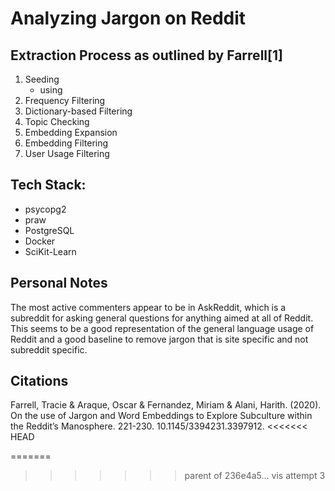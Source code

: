 # Analyzing Jargon on Reddit 
## Extraction Process as outlined by Farrell[1]
 1. Seeding  
    - using
 2. Frequency Filtering
 3. Dictionary-based Filtering
 4. Topic Checking
 5. Embedding Expansion
 6. Embedding Filtering
 7. User Usage Filtering
## Tech Stack:
 - psycopg2
 - praw
 - PostgreSQL
 - Docker
 - SciKit-Learn

## Personal Notes
The most active commenters appear to be in AskReddit, which is a subreddit for asking general questions for anything aimed at all of Reddit. This seems to be a good representation of the general language usage of Reddit and a good baseline to remove jargon that is site specific and not subreddit specific.

<link rel="stylesheet" type="text/css" href="https://cdn.jsdelivr.net/gh/bmabey/pyLDAvis/pyLDAvis/js/ldavis.v1.0.0.css">


<div id="ldavis_el391771399509359730721846828266"></div>
<script type="text/javascript">

var ldavis_el391771399509359730721846828266_data = {"mdsDat": {"x": [0.02887177664396985, 0.033400172742669786, 0.02042061163604326, -0.23369178242341157, 0.15099922140072874], "y": [-0.06599147022761302, -0.061689167092517344, -0.15077021412783792, 0.09098554841164397, 0.18746530303632422], "topics": [1, 2, 3, 4, 5], "cluster": [1, 1, 1, 1, 1], "Freq": [24.030348592438173, 22.50520284207371, 18.303776100482608, 18.123604573972198, 17.03706789103331]}, "tinfo": {"Term": ["lol", "crypto", "eth", "gme", "etc", "le", "dogecoin", "buying", "bitcoin", "kid", "using", "btc", "shit", "rkt", "investing", "others", "lmao", "heard", "coinbase", "robinhood", "seems", "fucking", "fuck", "needed", "amazon", "elon", "meme", "mod", "started", "paid", "gme", "dogecoin", "kid", "lmao", "heard", "mod", "ok", "xb", "putting", "\ud83d\ude80", "decentralized", "missed", "loved", "app", "amc", "playing", "mom", "sharing", "wsb", "hype", "gamestop", "usd", "centralized", "dd", "cathie", "talked", "nano", "hcol", "binance", "owning", "crsr", "lol", "using", "needed", "amazon", "roth", "ira", "bro", "youtube", "netflix", "coworkers", "depends", "hitting", "surprised", "brings", "etf", "max", "info", "cryptocurrency", "programming", "costco", "fomo", "hodling", "vtsax", "requires", "became", "guaranteed", "american", "euro", "pretax", "amd", "uk", "laptop", "aso", "btc", "rkt", "robinhood", "paid", "started", "anymore", "haha", "pltr", "happened", "tesla", "planning", "okay", "hoping", "mvis", "asking", "pumping", "yup", "ramen", "moved", "checking", "reddit", "proud", "\u00a3", "expecting", "staying", "scared", "held", "yolo", "nicer", "earlier", "fsly", "crypto", "buying", "shit", "investing", "others", "coinbase", "seems", "fucking", "fuck", "elon", "meme", "called", "wanted", "op", "\ud83d\ude02", "ltc", "america", "online", "safemoon", "owned", "larger", "fucked", "congrats", "camping", "lifestyle", "january", "healthcare", "rh", "dropped", "mentioned", "lambo", "eth", "etc", "le", "bitcoin", "changed", "hodl", "invested", "wtf", "google", "looked", "ada", "cheaper", "happens", "created", "including", "ethereum", "managed", "facebook", "saturday", "xrp", "marketplace", "walmart", "subreddit", "gdp", "earned", "passed", "purchased", "ac", "loses", "april", "ebay"], "Freq": [2608.0, 1392.0, 1229.0, 1512.0, 1162.0, 1062.0, 1275.0, 978.0, 882.0, 1058.0, 902.0, 740.0, 713.0, 691.0, 587.0, 556.0, 627.0, 626.0, 485.0, 427.0, 423.0, 418.0, 396.0, 454.0, 435.0, 366.0, 365.0, 422.0, 336.0, 336.0, 1507.9802130143685, 1271.1669701888657, 1053.9686925477051, 623.147378787145, 621.9260261602392, 417.87603149636516, 374.09240411405204, 375.31577142513873, 362.72632211344126, 286.019293365042, 285.60531832963636, 256.07654630487673, 257.47147390550094, 246.8664885118989, 244.17035868880834, 244.89067922303087, 234.7554415656426, 228.15530781348357, 217.77925864482174, 216.2461691107278, 220.7723415658299, 211.33829913086325, 216.74846392800336, 206.48709569056314, 206.7594327528913, 197.57938240387406, 178.10130224049263, 189.6092350329324, 165.08007205784787, 142.79312488475125, 149.27410851190731, 2604.3218641781386, 897.6243381572357, 449.9794977314085, 430.6035588330284, 340.106249562321, 326.6580260786276, 325.11450327183013, 305.7351096376475, 272.59024147353426, 314.93164291892487, 254.78966210111673, 253.9218058926255, 240.62830142310477, 244.0480646693761, 235.5624628664818, 221.8220218836743, 211.02094984634823, 209.2264670583863, 203.722262390756, 200.5318005896562, 170.28186815362545, 163.17057354043072, 163.9832735630897, 189.321847282653, 152.28730536589478, 151.0602230711654, 144.37949483853149, 148.56575765982538, 135.2582083605227, 131.81050161658692, 134.04736332406532, 136.00433828175562, 152.57347707735443, 735.0643513058237, 686.9282060029967, 422.8712183578627, 331.19242397187526, 331.21133596513823, 284.1893340094219, 256.00378541219857, 242.6440940067277, 231.6237405199184, 221.74141352599756, 205.89729138955133, 189.46536288878409, 177.55290366262528, 176.97382923576515, 175.34936466244545, 155.1551922904675, 150.30964783144486, 159.2748188000827, 145.3547055965357, 133.59615757497792, 127.09165306692385, 127.30209492110136, 125.67236741022789, 131.8341217592364, 123.16126536532502, 122.69951013781531, 119.4738265326095, 119.03103733262925, 111.82774007693354, 106.65152752084711, 111.19947285388298, 1387.6304140619982, 973.3055464509466, 708.8050344850486, 581.977930068925, 551.3279972795008, 480.504022311064, 418.5115362548462, 413.0505692021875, 391.60535796388103, 360.9942037032231, 360.007362909364, 270.09238865457405, 247.35695669757888, 228.68400364793726, 226.01530467599443, 217.3870606245336, 218.3168464748546, 205.30551582318793, 165.7250398056535, 132.65739843356425, 132.90145491372493, 129.825677694029, 123.52652087444878, 127.95974991002961, 120.78945655474435, 119.7501941239023, 116.03801673316657, 108.09015181334975, 106.95890808193505, 103.94433759086589, 151.05355154332528, 1224.228197286992, 1157.4806695620005, 1057.0541084216577, 877.8151327101432, 297.5022996208915, 294.88499645182526, 269.1826238615359, 266.1565041257385, 237.277087047739, 229.6768730312334, 222.953499232285, 217.55131049166886, 195.9472430081694, 189.08622229472, 173.8684727192672, 163.9963603678181, 155.2250008557321, 155.18896963330135, 151.74006142458728, 140.53300334694288, 143.46720423556766, 136.31651542822132, 120.18579382310327, 124.90865017766085, 116.39444817574862, 113.17947132070564, 101.68398240219588, 96.61999627480343, 95.88096391523104, 92.2590414614558, 92.9234362804262], "Total": [2608.0, 1392.0, 1229.0, 1512.0, 1162.0, 1062.0, 1275.0, 978.0, 882.0, 1058.0, 902.0, 740.0, 713.0, 691.0, 587.0, 556.0, 627.0, 626.0, 485.0, 427.0, 423.0, 418.0, 396.0, 454.0, 435.0, 366.0, 365.0, 422.0, 336.0, 336.0, 1512.3862995451798, 1275.6268335015327, 1058.361740005214, 627.5983507664382, 626.3816027940702, 422.27333704990434, 378.48691493808354, 379.7376144070026, 367.1491360591374, 290.42389172266013, 290.26147949010965, 260.47791993887756, 262.0212295089872, 251.26549650462934, 248.58094532934, 249.31615414766017, 239.16671829595964, 232.63472069198966, 222.16699697133257, 220.63486239120286, 225.3545955566016, 215.7262756299365, 221.4220783416725, 210.96127881716964, 211.2419668650131, 202.1865185846025, 182.47815780550263, 194.27546121390793, 169.47967298292863, 147.22802455864482, 153.91777497920341, 2608.874856289343, 902.1605219768911, 454.55278163581676, 435.182542891955, 344.6261420664613, 331.18835086068725, 329.657197615099, 310.35316242579324, 277.3275361054064, 320.4227943386991, 259.37944307075145, 258.5668852041312, 245.24090323781786, 248.8702993552256, 240.25713215792112, 226.37692387555154, 215.64145003616377, 213.81001695701872, 208.67701392263587, 205.4314757228177, 174.91898112176483, 167.73902751417188, 168.61490897671155, 194.96206057840985, 156.8807218765379, 155.76159810357922, 148.92007791515417, 153.64752591446612, 139.88855547792795, 136.3584568380047, 138.7314477966664, 140.87208852964463, 174.42195710580143, 740.1113062039309, 691.9740781051436, 427.897901524707, 336.2137483585794, 336.23295017880923, 289.27628882890525, 261.0272036326825, 247.733961697333, 236.6698912916879, 226.83428126444474, 210.93158215808612, 194.57207733667104, 182.57840264778855, 182.03697040983138, 180.42485536089703, 160.19479844788816, 155.3853921708777, 164.79298654138705, 150.4059871754574, 138.7060469100689, 132.1592009489181, 132.39116527826482, 130.8113307528661, 137.24159593467812, 128.227758335252, 127.76807803186585, 124.5080784047203, 124.07791936633188, 117.03174561180005, 111.68906751242503, 123.5932987039109, 1392.7407659381402, 978.4284595171493, 713.9323422473701, 587.1262489158925, 556.4965275164348, 485.64102388970383, 423.62542145298937, 418.16591756388414, 396.707908217243, 366.13065917173867, 365.14743055948946, 275.2472073284141, 252.4894017382856, 233.8216624355813, 231.16473167271087, 222.63458465484, 223.63105536076242, 210.44595875838914, 170.8564872822896, 137.8108105324153, 138.11477835396022, 134.98676299508483, 128.63032453271256, 133.32355022527508, 125.99598296108532, 125.00437861352307, 121.3048172452019, 113.18212772021795, 112.11621480654733, 109.04445826918644, 160.47660483334923, 1229.3236886897373, 1162.5759777396497, 1062.1483545188437, 882.8780488987109, 302.6136864546093, 299.96578983915833, 274.3155765675817, 271.30365348651327, 242.39494479583203, 234.79007369324543, 228.01245659450046, 222.6312452909315, 201.0219391915442, 194.31919934356813, 178.9901853247503, 169.06423804280453, 160.34203267975067, 160.43768467008238, 157.02719721365338, 145.66054664273193, 148.87673911502887, 141.48802857438227, 125.28241014265174, 130.20709752008526, 121.56752266906906, 118.35325833567592, 106.79829237928224, 101.80137205306768, 101.03128461639702, 97.39857694744511, 98.22483521426106], "Category": ["Default", "Default", "Default", "Default", "Default", "Default", "Default", "Default", "Default", "Default", "Default", "Default", "Default", "Default", "Default", "Default", "Default", "Default", "Default", "Default", "Default", "Default", "Default", "Default", "Default", "Default", "Default", "Default", "Default", "Default", "Topic1", "Topic1", "Topic1", "Topic1", "Topic1", "Topic1", "Topic1", "Topic1", "Topic1", "Topic1", "Topic1", "Topic1", "Topic1", "Topic1", "Topic1", "Topic1", "Topic1", "Topic1", "Topic1", "Topic1", "Topic1", "Topic1", "Topic1", "Topic1", "Topic1", "Topic1", "Topic1", "Topic1", "Topic1", "Topic1", "Topic1", "Topic2", "Topic2", "Topic2", "Topic2", "Topic2", "Topic2", "Topic2", "Topic2", "Topic2", "Topic2", "Topic2", "Topic2", "Topic2", "Topic2", "Topic2", "Topic2", "Topic2", "Topic2", "Topic2", "Topic2", "Topic2", "Topic2", "Topic2", "Topic2", "Topic2", "Topic2", "Topic2", "Topic2", "Topic2", "Topic2", "Topic2", "Topic2", "Topic2", "Topic3", "Topic3", "Topic3", "Topic3", "Topic3", "Topic3", "Topic3", "Topic3", "Topic3", "Topic3", "Topic3", "Topic3", "Topic3", "Topic3", "Topic3", "Topic3", "Topic3", "Topic3", "Topic3", "Topic3", "Topic3", "Topic3", "Topic3", "Topic3", "Topic3", "Topic3", "Topic3", "Topic3", "Topic3", "Topic3", "Topic3", "Topic4", "Topic4", "Topic4", "Topic4", "Topic4", "Topic4", "Topic4", "Topic4", "Topic4", "Topic4", "Topic4", "Topic4", "Topic4", "Topic4", "Topic4", "Topic4", "Topic4", "Topic4", "Topic4", "Topic4", "Topic4", "Topic4", "Topic4", "Topic4", "Topic4", "Topic4", "Topic4", "Topic4", "Topic4", "Topic4", "Topic4", "Topic5", "Topic5", "Topic5", "Topic5", "Topic5", "Topic5", "Topic5", "Topic5", "Topic5", "Topic5", "Topic5", "Topic5", "Topic5", "Topic5", "Topic5", "Topic5", "Topic5", "Topic5", "Topic5", "Topic5", "Topic5", "Topic5", "Topic5", "Topic5", "Topic5", "Topic5", "Topic5", "Topic5", "Topic5", "Topic5", "Topic5"], "logprob": [30.0, 29.0, 28.0, 27.0, 26.0, 25.0, 24.0, 23.0, 22.0, 21.0, 20.0, 19.0, 18.0, 17.0, 16.0, 15.0, 14.0, 13.0, 12.0, 11.0, 10.0, 9.0, 8.0, 7.0, 6.0, 5.0, 4.0, 3.0, 2.0, 1.0, -3.0059, -3.1768, -3.3641, -3.8897, -3.8916, -4.2893, -4.3999, -4.3967, -4.4308, -4.6684, -4.6698, -4.779, -4.7735, -4.8156, -4.8266, -4.8236, -4.8659, -4.8944, -4.941, -4.948, -4.9273, -4.971, -4.9457, -4.9942, -4.9929, -5.0383, -5.1421, -5.0795, -5.218, -5.363, -5.3187, -2.3939, -3.4591, -4.1497, -4.1937, -4.4296, -4.47, -4.4747, -4.5362, -4.6509, -4.5065, -4.7184, -4.7218, -4.7756, -4.7615, -4.7969, -4.857, -4.9069, -4.9155, -4.9421, -4.9579, -5.1214, -5.1641, -5.1591, -5.0154, -5.2331, -5.2412, -5.2864, -5.2578, -5.3517, -5.3775, -5.3607, -5.3462, -5.2312, -3.4523, -3.52, -4.0052, -4.2495, -4.2495, -4.4026, -4.507, -4.5606, -4.6071, -4.6507, -4.7249, -4.808, -4.873, -4.8762, -4.8855, -5.0078, -5.0395, -4.9816, -5.0731, -5.1574, -5.2073, -5.2057, -5.2186, -5.1707, -5.2387, -5.2425, -5.2691, -5.2728, -5.3353, -5.3827, -5.3409, -2.807, -3.1616, -3.4788, -3.6759, -3.73, -3.8675, -4.0056, -4.0188, -4.0721, -4.1535, -4.1562, -4.4436, -4.5315, -4.61, -4.6217, -4.6607, -4.6564, -4.7178, -4.932, -5.1546, -5.1527, -5.1761, -5.2259, -5.1906, -5.2483, -5.2569, -5.2884, -5.3594, -5.3699, -5.3985, -5.0247, -2.8705, -2.9265, -3.0173, -3.2031, -4.2851, -4.2939, -4.3851, -4.3964, -4.5113, -4.5438, -4.5736, -4.5981, -4.7027, -4.7383, -4.8222, -4.8807, -4.9356, -4.9359, -4.9583, -5.0351, -5.0144, -5.0655, -5.1915, -5.1529, -5.2235, -5.2515, -5.3586, -5.4097, -5.4174, -5.4559, -5.4487], "loglift": [30.0, 29.0, 28.0, 27.0, 26.0, 25.0, 24.0, 23.0, 22.0, 21.0, 20.0, 19.0, 18.0, 17.0, 16.0, 15.0, 14.0, 13.0, 12.0, 11.0, 10.0, 9.0, 8.0, 7.0, 6.0, 5.0, 4.0, 3.0, 2.0, 1.0, 1.4229, 1.4224, 1.4217, 1.4187, 1.4187, 1.4154, 1.4142, 1.4141, 1.4137, 1.4106, 1.4097, 1.4088, 1.4083, 1.4082, 1.408, 1.4079, 1.4072, 1.4064, 1.4059, 1.4058, 1.4053, 1.4053, 1.4045, 1.4044, 1.4044, 1.4028, 1.4016, 1.4015, 1.3996, 1.3953, 1.3952, 1.4897, 1.4864, 1.4813, 1.4808, 1.4782, 1.4777, 1.4775, 1.4764, 1.4742, 1.4741, 1.4736, 1.4733, 1.4724, 1.4719, 1.4717, 1.4711, 1.4698, 1.4698, 1.4674, 1.4673, 1.4646, 1.4638, 1.4636, 1.4621, 1.4617, 1.4608, 1.4605, 1.4578, 1.4578, 1.4575, 1.4571, 1.4563, 1.3576, 1.6912, 1.6907, 1.6862, 1.683, 1.683, 1.6803, 1.6786, 1.6773, 1.6765, 1.6754, 1.6739, 1.6715, 1.6702, 1.6699, 1.6695, 1.6661, 1.6649, 1.664, 1.6639, 1.6605, 1.659, 1.6589, 1.658, 1.6579, 1.6577, 1.6576, 1.6568, 1.6565, 1.6526, 1.6519, 1.5924, 1.7043, 1.7027, 1.7007, 1.6991, 1.6986, 1.6973, 1.6958, 1.6956, 1.695, 1.6938, 1.6938, 1.689, 1.6874, 1.6857, 1.6854, 1.6841, 1.6839, 1.6832, 1.6775, 1.6698, 1.6695, 1.669, 1.6675, 1.6669, 1.6658, 1.665, 1.6636, 1.6619, 1.6609, 1.6601, 1.6474, 1.7656, 1.7654, 1.765, 1.764, 1.7527, 1.7527, 1.7509, 1.7506, 1.7484, 1.7478, 1.7473, 1.7467, 1.7442, 1.7425, 1.7407, 1.7393, 1.7373, 1.7365, 1.7355, 1.7339, 1.7328, 1.7325, 1.7282, 1.7282, 1.7263, 1.7251, 1.7207, 1.7175, 1.7175, 1.7156, 1.7143]}, "token.table": {"Topic": [1, 2, 3, 4, 5, 1, 2, 3, 4, 5, 1, 2, 3, 4, 5, 1, 2, 3, 4, 5, 1, 2, 3, 4, 5, 1, 2, 3, 4, 5, 1, 2, 3, 4, 5, 1, 2, 3, 4, 5, 1, 2, 3, 4, 5, 1, 2, 3, 4, 5, 1, 2, 3, 4, 5, 1, 2, 3, 4, 5, 1, 2, 3, 4, 5, 1, 2, 3, 4, 5, 1, 2, 3, 4, 5, 1, 2, 3, 4, 5, 1, 2, 3, 4, 5, 1, 2, 3, 4, 5, 1, 2, 3, 4, 5, 1, 2, 3, 4, 5, 1, 2, 3, 4, 5, 1, 2, 3, 4, 5, 1, 2, 3, 4, 5, 1, 2, 3, 4, 5, 1, 2, 3, 4, 5, 1, 2, 3, 4, 5, 1, 2, 3, 4, 5, 1, 2, 3, 4, 5, 1, 2, 3, 4, 5, 1, 2, 3, 4, 5, 1, 2, 3, 4, 5, 1, 2, 3, 4, 5, 1, 2, 3, 4, 5, 1, 2, 3, 4, 5, 1, 2, 3, 4, 5, 1, 2, 3, 4, 5, 1, 2, 3, 4, 5, 1, 2, 3, 4, 5, 1, 2, 3, 4, 5, 1, 2, 3, 4, 5, 1, 2, 3, 4, 5, 1, 2, 3, 4, 5, 1, 2, 3, 4, 5, 1, 2, 3, 4, 5, 1, 2, 3, 4, 5, 1, 2, 3, 4, 5, 1, 2, 3, 4, 5, 1, 2, 3, 4, 5, 1, 2, 3, 4, 5, 1, 2, 3, 4, 5, 1, 2, 3, 4, 5, 1, 2, 3, 4, 5, 1, 2, 3, 4, 5, 1, 2, 3, 4, 5, 1, 2, 3, 4, 5, 1, 2, 3, 4, 5, 1, 2, 3, 4, 5, 1, 2, 3, 4, 5, 1, 2, 3, 4, 5, 1, 2, 3, 4, 5, 1, 2, 3, 4, 5, 1, 2, 3, 4, 5, 1, 2, 3, 4, 5, 1, 2, 3, 4, 5, 1, 2, 3, 4, 5, 1, 2, 3, 4, 5, 1, 2, 3, 4, 5, 1, 2, 3, 4, 5, 1, 2, 3, 4, 5, 1, 2, 3, 4, 5, 1, 2, 3, 4, 5, 1, 2, 3, 4, 5, 1, 2, 3, 4, 5, 1, 2, 3, 4, 5, 1, 2, 3, 4, 5, 1, 2, 3, 4, 5, 1, 2, 3, 4, 5, 1, 2, 3, 4, 5, 1, 2, 3, 4, 5, 1, 2, 3, 4, 5, 1, 2, 3, 4, 5, 1, 2, 3, 4, 5, 1, 2, 3, 4, 5, 1, 2, 3, 4, 5, 1, 2, 3, 4, 5, 1, 2, 3, 4, 5, 1, 2, 3, 4, 5, 1, 2, 3, 4, 5, 1, 2, 3, 4, 5, 1, 2, 3, 4, 5, 1, 2, 3, 4, 5, 1, 2, 3, 4, 5, 1, 2, 3, 4, 5, 1, 2, 3, 4, 5, 1, 2, 3, 4, 5, 1, 2, 3, 4, 5, 1, 2, 3, 4, 5, 1, 2, 3, 4, 5, 1, 2, 3, 4, 5, 1, 2, 3, 4, 5, 1, 2, 3, 4, 5, 1, 2, 3, 4, 5, 1, 2, 3, 4, 5, 1, 2, 3, 4, 5, 1, 2, 3, 4, 5, 1, 2, 3, 4, 5, 1, 2, 3, 4, 5, 1, 2, 3, 4, 5, 1, 2, 3, 4, 5, 1, 2, 3, 4, 5, 1, 2, 3, 4, 5, 1, 2, 3, 4, 5, 1, 2, 3, 4, 5, 1, 2, 3, 4, 5, 1, 2, 3, 4, 5, 1, 2, 3, 4, 5, 1, 2, 3, 4, 5, 1, 2, 3, 4, 5, 1, 2, 3, 4, 5, 1, 2, 3, 4, 5, 1, 2, 3, 4, 5, 1, 2, 3, 4, 5, 1, 2, 3, 4, 5, 1, 2, 3, 4, 5, 1, 2, 3, 4, 5, 1, 2, 3, 4, 5, 1, 2, 3, 4, 5, 1, 2, 3, 4, 5, 1, 2, 3, 4, 5, 1, 2, 3, 4, 5, 1, 2, 3, 4, 5, 1, 2, 3, 4, 5, 1, 2, 3, 4, 5, 1, 2, 3, 4, 5, 1, 2, 3, 4, 5, 1, 2, 3, 4, 5, 1, 2, 3, 4, 5, 1, 2, 3, 4, 5, 1, 2, 3, 4, 5, 1, 2, 3, 4, 5, 1, 2, 3, 4, 5, 1, 2, 3, 4, 5, 1, 2, 3, 4, 5, 1, 2, 3, 4, 5, 1, 2, 3, 4, 5, 1, 2, 3, 4, 5, 1, 2, 3, 4, 5, 1, 2, 3, 4, 5, 1, 2, 3, 4, 5, 1, 2, 3, 4, 5, 1, 2, 3, 4, 5, 1, 2, 3, 4, 5, 1, 2, 3, 4, 5, 1, 2, 3, 4, 5, 1, 2, 3, 4, 5, 1, 2, 3, 4, 5, 1, 2, 3, 4, 5], "Freq": [0.01964610063366756, 0.01964610063366756, 0.00982305031683378, 0.00982305031683378, 0.9528358807328766, 0.008771450603494085, 0.004385725301747042, 0.004385725301747042, 0.004385725301747042, 0.9780167422895905, 0.004595772584785301, 0.9903889920212323, 0.0022978862923926503, 0.0022978862923926503, 0.0022978862923926503, 0.981571615140208, 0.00402283448827954, 0.00402283448827954, 0.00402283448827954, 0.00402283448827954, 0.014667223774584228, 0.968036769122559, 0.007333611887292114, 0.007333611887292114, 0.007333611887292114, 0.008943301710818263, 0.008943301710818263, 0.004471650855409131, 0.9748198864791906, 0.004471650855409131, 0.013430022519458266, 0.9669616214009952, 0.006715011259729133, 0.006715011259729133, 0.006715011259729133, 0.006913805511321793, 0.006913805511321793, 0.9817603826076946, 0.0034569027556608967, 0.0034569027556608967, 0.9830239465268135, 0.003979854034521512, 0.003979854034521512, 0.003979854034521512, 0.003979854034521512, 0.020534180916002207, 0.020534180916002207, 0.010267090458001104, 0.010267090458001104, 0.9445723221361016, 0.011084947226364546, 0.011084947226364546, 0.9699328823068978, 0.005542473613182273, 0.005542473613182273, 0.03439933881925485, 0.8771831398909988, 0.04013256195579733, 0.02866611568271238, 0.022932892546169904, 0.012748538992406992, 0.9688889634229314, 0.006374269496203496, 0.006374269496203496, 0.006374269496203496, 0.9735680810324677, 0.005900412612317986, 0.005900412612317986, 0.005900412612317986, 0.005900412612317986, 0.002265318525582067, 0.0011326592627910336, 0.0011326592627910336, 0.0011326592627910336, 0.9944748327305275, 0.008036314518773876, 0.9804303712904128, 0.004018157259386938, 0.004018157259386938, 0.004018157259386938, 0.0060669083352918604, 0.9858726044849273, 0.0030334541676459302, 0.0030334541676459302, 0.0030334541676459302, 0.0027022962400859722, 0.0013511481200429861, 0.9930938682315947, 0.0013511481200429861, 0.0013511481200429861, 0.0020440942621262185, 0.0020440942621262185, 0.0010220471310631093, 0.9944518585244053, 0.0010220471310631093, 0.007266195429963723, 0.007266195429963723, 0.0036330977149818615, 0.9809363830451027, 0.0036330977149818615, 0.015001100680417118, 0.015001100680417118, 0.007500550340208559, 0.9600704435466956, 0.007500550340208559, 0.9799189198625301, 0.009467815650845701, 0.004733907825422851, 0.004733907825422851, 0.004733907825422851, 0.98002873798859, 0.009032522930770415, 0.0045162614653852075, 0.0045162614653852075, 0.0045162614653852075, 0.006609086401318438, 0.006609086401318438, 0.003304543200659219, 0.003304543200659219, 0.9847538737964473, 0.008983465000101073, 0.008983465000101073, 0.004491732500050537, 0.004491732500050537, 0.979197685011017, 0.014418982045510353, 0.014418982045510353, 0.9660717970491935, 0.007209491022755176, 0.007209491022755176, 0.004118268230268432, 0.004118268230268432, 0.002059134115134216, 0.9904435093795579, 0.002059134115134216, 0.015548433133987552, 0.007774216566993776, 0.007774216566993776, 0.9640028543072283, 0.007774216566993776, 0.009735606449610175, 0.9784284481858225, 0.004867803224805087, 0.004867803224805087, 0.004867803224805087, 0.006241753194018787, 0.983076128057959, 0.0031208765970093936, 0.0031208765970093936, 0.0031208765970093936, 0.010292343766113808, 0.010292343766113808, 0.005146171883056904, 0.005146171883056904, 0.9726264858977549, 0.9680493368626991, 0.0129939508303718, 0.0064969754151859, 0.0064969754151859, 0.0064969754151859, 0.0014360174189723056, 0.0007180087094861528, 0.0007180087094861528, 0.9965960887667801, 0.0007180087094861528, 0.00935409869221446, 0.9775033133364109, 0.00467704934610723, 0.00467704934610723, 0.00467704934610723, 0.9764825144927693, 0.009480412762065722, 0.004740206381032861, 0.004740206381032861, 0.004740206381032861, 0.9853184807794834, 0.006890339026429953, 0.0034451695132149767, 0.0034451695132149767, 0.0034451695132149767, 0.007710711289693285, 0.9831156894358939, 0.0038553556448466426, 0.0038553556448466426, 0.0038553556448466426, 0.9963728941881598, 0.0015678566391631153, 0.0007839283195815576, 0.0007839283195815576, 0.0007839283195815576, 0.017838632917200524, 0.017838632917200524, 0.008919316458600262, 0.9543668610702281, 0.008919316458600262, 0.017906855563795506, 0.017906855563795506, 0.9580167726630596, 0.008953427781897753, 0.008953427781897753, 0.016451762412271878, 0.016451762412271878, 0.008225881206135939, 0.008225881206135939, 0.954202219911769, 0.020361449277439197, 0.020361449277439197, 0.010180724638719598, 0.010180724638719598, 0.9468073914009226, 0.005462530793035478, 0.002731265396517739, 0.002731265396517739, 0.9859868081429038, 0.002731265396517739, 0.0017203176723886214, 0.0017203176723886214, 0.0008601588361943107, 0.0008601588361943107, 0.9952037734768175, 0.008324414688698602, 0.9822809332664352, 0.004162207344349301, 0.004162207344349301, 0.004162207344349301, 0.0016269108115305908, 0.0008134554057652954, 0.0008134554057652954, 0.0008134554057652954, 0.9956694166567216, 0.01182982293093605, 0.005914911465468025, 0.005914911465468025, 0.005914911465468025, 0.9700454803367561, 0.013016805757831583, 0.969752028958453, 0.006508402878915792, 0.006508402878915792, 0.006508402878915792, 0.014572841319565575, 0.014572841319565575, 0.9618075270913279, 0.0072864206597827875, 0.0072864206597827875, 0.012465899168968437, 0.012465899168968437, 0.006232949584484219, 0.006232949584484219, 0.9661071855950538, 0.011433864908049958, 0.9718785171842464, 0.005716932454024979, 0.005716932454024979, 0.005716932454024979, 0.02427316069285454, 0.02427316069285454, 0.898106945635618, 0.03236421425713939, 0.016182107128569694, 0.005041492641242662, 0.002520746320621331, 0.002520746320621331, 0.9881325576835618, 0.002520746320621331, 0.014816267577827794, 0.014816267577827794, 0.007408133788913897, 0.9630573925588066, 0.007408133788913897, 0.004782790552734264, 0.002391395276367132, 0.002391395276367132, 0.9876462491396255, 0.002391395276367132, 0.9806766951175493, 0.008874902218258365, 0.0044374511091291825, 0.0044374511091291825, 0.0044374511091291825, 0.015360145783846289, 0.015360145783846289, 0.007680072891923144, 0.007680072891923144, 0.960009111490393, 0.9970997492198264, 0.0006612067302518743, 0.0006612067302518743, 0.0006612067302518743, 0.0006612067302518743, 0.008250997155425785, 0.008250997155425785, 0.004125498577712892, 0.004125498577712892, 0.9777431629179554, 0.012840135337273753, 0.9694302179641684, 0.0064200676686368766, 0.0064200676686368766, 0.0064200676686368766, 0.007662036646626305, 0.0038310183233131526, 0.9807406907681671, 0.0038310183233131526, 0.0038310183233131526, 0.008450589084587297, 0.008450589084587297, 0.9802683338121265, 0.0042252945422936485, 0.0042252945422936485, 0.009949162803042585, 0.004974581401521292, 0.004974581401521292, 0.004974581401521292, 0.9750179546981734, 0.9779927882441086, 0.010294660928885355, 0.005147330464442677, 0.005147330464442677, 0.005147330464442677, 0.016487391394830266, 0.016487391394830266, 0.008243695697415133, 0.9562687009001555, 0.008243695697415133, 0.9930048986519953, 0.003192941796308666, 0.001596470898154333, 0.001596470898154333, 0.001596470898154333, 0.016063214737752927, 0.016063214737752927, 0.9557612768962992, 0.008031607368876464, 0.008031607368876464, 0.007734942540770667, 0.9823377026778747, 0.0038674712703853334, 0.0038674712703853334, 0.0038674712703853334, 0.006667426979164524, 0.003333713489582262, 0.003333713489582262, 0.003333713489582262, 0.9834454794267673, 0.011923283624802371, 0.9717476154213933, 0.0059616418124011855, 0.0059616418124011855, 0.0059616418124011855, 0.010954198147182797, 0.005477099073591399, 0.9749236350992689, 0.005477099073591399, 0.005477099073591399, 0.9789930641922541, 0.004532375297186361, 0.004532375297186361, 0.004532375297186361, 0.004532375297186361, 0.01117379702340274, 0.01117379702340274, 0.00558689851170137, 0.00558689851170137, 0.9721203410360385, 0.00927465475521795, 0.9784760766754935, 0.004637327377608975, 0.004637327377608975, 0.004637327377608975, 0.007290872888172541, 0.007290872888172541, 0.0036454364440862705, 0.0036454364440862705, 0.9806224034592068, 0.0034064223898913194, 0.0034064223898913194, 0.0017032111949456597, 0.9912689154583739, 0.0017032111949456597, 0.006038859744922883, 0.9873535682948913, 0.0030194298724614413, 0.0030194298724614413, 0.0030194298724614413, 0.015999439557100748, 0.015999439557100748, 0.007999719778550374, 0.959966373426045, 0.007999719778550374, 0.9958787814786346, 0.0009448565289171106, 0.0009448565289171106, 0.0009448565289171106, 0.0009448565289171106, 0.01869431374819664, 0.01869431374819664, 0.012462875832131093, 0.9409471253258976, 0.012462875832131093, 0.014197276556875403, 0.9654148058675274, 0.007098638278437702, 0.007098638278437702, 0.007098638278437702, 0.014480709623081789, 0.014480709623081789, 0.0072403548115408944, 0.9629671899349389, 0.0072403548115408944, 0.0018829761318097658, 0.0018829761318097658, 0.0009414880659048829, 0.0009414880659048829, 0.9951528856614612, 0.015873521940915476, 0.015873521940915476, 0.007936760970457738, 0.9603480774253862, 0.007936760970457738, 0.9926730993463851, 0.003186751522781333, 0.0015933757613906664, 0.0015933757613906664, 0.0015933757613906664, 0.0007666140041859431, 0.9981314334500979, 0.00038330700209297157, 0.00038330700209297157, 0.00038330700209297157, 0.008518247677766018, 0.008518247677766018, 0.004259123838883009, 0.004259123838883009, 0.979598482943092, 0.019795848460145257, 0.019795848460145257, 0.009897924230072628, 0.009897924230072628, 0.9502007260869723, 0.9808365546623964, 0.007632969296983629, 0.0038164846484918147, 0.0038164846484918147, 0.0038164846484918147, 0.008983330254374837, 0.008983330254374837, 0.004491665127187418, 0.9746913325996698, 0.004491665127187418, 0.012473335697287669, 0.012473335697287669, 0.0062366678486438345, 0.0062366678486438345, 0.9666835165397943, 0.013433932069500193, 0.013433932069500193, 0.0067169660347500965, 0.0067169660347500965, 0.9605261429692638, 0.008834822762674699, 0.9806653266568914, 0.004417411381337349, 0.004417411381337349, 0.004417411381337349, 0.0054772396917473634, 0.0054772396917473634, 0.0027386198458736817, 0.9859031445145254, 0.0027386198458736817, 0.0183411429773241, 0.00917057148866205, 0.00917057148866205, 0.9537394348208533, 0.00917057148866205, 0.9828088310136678, 0.0038390969961471398, 0.0038390969961471398, 0.0038390969961471398, 0.0038390969961471398, 0.9898801636879117, 0.002368134362889741, 0.002368134362889741, 0.002368134362889741, 0.002368134362889741, 0.9825781851018105, 0.008362367532781367, 0.004181183766390683, 0.004181183766390683, 0.004181183766390683, 0.013297342995175336, 0.013297342995175336, 0.964057367150212, 0.006648671497587668, 0.006648671497587668, 0.010986779199287228, 0.010986779199287228, 0.9723299591369197, 0.005493389599643614, 0.005493389599643614, 0.9754592118894813, 0.0054801079319633786, 0.0054801079319633786, 0.0054801079319633786, 0.0054801079319633786, 0.004399929074908578, 0.98998404185443, 0.002199964537454289, 0.002199964537454289, 0.002199964537454289, 0.007211689210839279, 0.9843955772795616, 0.0036058446054196393, 0.0036058446054196393, 0.0036058446054196393, 0.017089380232215765, 0.017089380232215765, 0.9570052930040829, 0.008544690116107883, 0.008544690116107883, 0.9881451253372456, 0.0026420992656076086, 0.0026420992656076086, 0.0026420992656076086, 0.0026420992656076086, 0.01027896719496585, 0.01027896719496585, 0.9713623999242729, 0.005139483597482925, 0.005139483597482925, 0.00950362749562789, 0.00950362749562789, 0.004751813747813945, 0.9741218183018587, 0.004751813747813945, 0.008553527415583264, 0.008553527415583264, 0.004276763707791632, 0.9793788890842837, 0.004276763707791632, 0.003593912811865542, 0.003593912811865542, 0.001796956405932771, 0.9901229796689568, 0.001796956405932771, 0.014512649568442731, 0.014512649568442731, 0.0072563247842213656, 0.9650911963014417, 0.0072563247842213656, 0.9712824744384132, 0.013584370271865919, 0.006792185135932959, 0.006792185135932959, 0.006792185135932959, 0.005948596717903861, 0.0029742983589519305, 0.984492756813089, 0.0029742983589519305, 0.0029742983589519305, 0.016898563065560555, 0.016898563065560555, 0.008449281532780278, 0.008449281532780278, 0.9547688132041714, 0.009481747491473645, 0.009481747491473645, 0.9766199916217854, 0.004740873745736823, 0.004740873745736823, 0.9826880285298165, 0.008021943090039318, 0.004010971545019659, 0.004010971545019659, 0.004010971545019659, 0.008073176508772277, 0.008073176508772277, 0.9808909458158317, 0.004036588254386139, 0.004036588254386139, 0.014297095235325139, 0.9650539283844468, 0.007148547617662569, 0.007148547617662569, 0.007148547617662569, 0.009584189280863836, 0.9775873066481112, 0.004792094640431918, 0.004792094640431918, 0.004792094640431918, 0.015106748216894408, 0.015106748216894408, 0.9592785117727949, 0.007553374108447204, 0.007553374108447204, 0.01248479987726072, 0.01248479987726072, 0.9675719904877058, 0.00624239993863036, 0.00624239993863036, 0.018726891183776823, 0.018726891183776823, 0.009363445591888411, 0.009363445591888411, 0.9550714503726179, 0.9886990444709393, 0.005447377655487268, 0.002723688827743634, 0.002723688827743634, 0.002723688827743634, 0.012136438825311954, 0.012136438825311954, 0.9648468866123003, 0.006068219412655977, 0.006068219412655977, 0.015133263409885746, 0.015133263409885746, 0.9609622265277449, 0.007566631704942873, 0.007566631704942873, 0.010258406143566788, 0.9694193805670616, 0.005129203071783394, 0.005129203071783394, 0.005129203071783394, 0.017670634403904532, 0.008835317201952266, 0.008835317201952266, 0.9542142578108447, 0.008835317201952266, 0.0028902816785806034, 0.0028902816785806034, 0.9928117565924373, 0.0014451408392903017, 0.0014451408392903017, 0.004674012171766912, 0.002337006085883456, 0.988553574328702, 0.002337006085883456, 0.002337006085883456, 0.005803390270997779, 0.9865763460696225, 0.0029016951354988896, 0.0029016951354988896, 0.0029016951354988896, 0.01170573053334284, 0.01170573053334284, 0.00585286526667142, 0.9715756342674556, 0.00585286526667142, 0.012736647125394285, 0.012736647125394285, 0.006368323562697143, 0.006368323562697143, 0.9679851815299657, 0.015653362176279995, 0.015653362176279995, 0.9626817738412198, 0.007826681088139997, 0.007826681088139997, 0.00472115198644174, 0.00236057599322087, 0.00236057599322087, 0.9890813411595445, 0.00236057599322087, 0.9800772615618024, 0.008597168961068442, 0.004298584480534221, 0.004298584480534221, 0.004298584480534221, 0.002801385904025932, 0.002801385904025932, 0.001400692952012966, 0.9930913029771928, 0.001400692952012966, 0.005948257001392626, 0.002974128500696313, 0.9844365337304796, 0.002974128500696313, 0.002974128500696313, 0.015597246851738545, 0.015597246851738545, 0.9592306813819205, 0.007798623425869272, 0.007798623425869272, 0.015963932987262276, 0.007981966493631138, 0.007981966493631138, 0.007981966493631138, 0.9578359792357365, 0.0081552464274711, 0.9827071945102677, 0.00407762321373555, 0.00407762321373555, 0.00407762321373555, 0.9792937797539122, 0.009891856361150628, 0.004945928180575314, 0.004945928180575314, 0.004945928180575314, 0.00881700944342001, 0.00881700944342001, 0.9786880482196212, 0.004408504721710005, 0.004408504721710005, 0.014416342017358074, 0.965894915162991, 0.007208171008679037, 0.007208171008679037, 0.007208171008679037, 0.9780913307100146, 0.004635503937014287, 0.004635503937014287, 0.004635503937014287, 0.004635503937014287, 0.0022169003755755454, 0.9953882686334199, 0.0011084501877877727, 0.0011084501877877727, 0.0011084501877877727, 0.011861347327692312, 0.9726304808707696, 0.005930673663846156, 0.005930673663846156, 0.005930673663846156, 0.014135471531773951, 0.014135471531773951, 0.007067735765886976, 0.007067735765886976, 0.9612120641606288, 0.007921124555053888, 0.007921124555053888, 0.003960562277526944, 0.9782588825491552, 0.003960562277526944, 0.9812438524707148, 0.004501118589315205, 0.004501118589315205, 0.004501118589315205, 0.004501118589315205, 0.0073718137382157356, 0.0073718137382157356, 0.0036859068691078678, 0.0036859068691078678, 0.9804512271826928, 0.9875239791180528, 0.005266794555296281, 0.0026333972776481406, 0.0026333972776481406, 0.0026333972776481406, 0.0137305539907487, 0.0137305539907487, 0.00686527699537435, 0.00686527699537435, 0.9680040563477833, 0.016118903429506518, 0.016118903429506518, 0.9590747540556377, 0.008059451714753259, 0.008059451714753259, 0.006444271372547101, 0.9859735199997065, 0.0032221356862735507, 0.0032221356862735507, 0.0032221356862735507, 0.012871222783931935, 0.012871222783931935, 0.9653417087948951, 0.006435611391965967, 0.006435611391965967, 0.015289195427408949, 0.015289195427408949, 0.9632193119267638, 0.007644597713704474, 0.007644597713704474, 0.008651838823024494, 0.008651838823024494, 0.004325919411512247, 0.977657787001768, 0.004325919411512247, 0.9847674662837839, 0.0034432428891041393, 0.0034432428891041393, 0.0034432428891041393, 0.0034432428891041393], "Term": ["ac", "ac", "ac", "ac", "ac", "ada", "ada", "ada", "ada", "ada", "amazon", "amazon", "amazon", "amazon", "amazon", "amc", "amc", "amc", "amc", "amc", "amd", "amd", "amd", "amd", "amd", "america", "america", "america", "america", "america", "american", "american", "american", "american", "american", "anymore", "anymore", "anymore", "anymore", "anymore", "app", "app", "app", "app", "app", "april", "april", "april", "april", "april", "asking", "asking", "asking", "asking", "asking", "aso", "aso", "aso", "aso", "aso", "became", "became", "became", "became", "became", "binance", "binance", "binance", "binance", "binance", "bitcoin", "bitcoin", "bitcoin", "bitcoin", "bitcoin", "brings", "brings", "brings", "brings", "brings", "bro", "bro", "bro", "bro", "bro", "btc", "btc", "btc", "btc", "btc", "buying", "buying", "buying", "buying", "buying", "called", "called", "called", "called", "called", "camping", "camping", "camping", "camping", "camping", "cathie", "cathie", "cathie", "cathie", "cathie", "centralized", "centralized", "centralized", "centralized", "centralized", "changed", "changed", "changed", "changed", "changed", "cheaper", "cheaper", "cheaper", "cheaper", "cheaper", "checking", "checking", "checking", "checking", "checking", "coinbase", "coinbase", "coinbase", "coinbase", "coinbase", "congrats", "congrats", "congrats", "congrats", "congrats", "costco", "costco", "costco", "costco", "costco", "coworkers", "coworkers", "coworkers", "coworkers", "coworkers", "created", "created", "created", "created", "created", "crsr", "crsr", "crsr", "crsr", "crsr", "crypto", "crypto", "crypto", "crypto", "crypto", "cryptocurrency", "cryptocurrency", "cryptocurrency", "cryptocurrency", "cryptocurrency", "dd", "dd", "dd", "dd", "dd", "decentralized", "decentralized", "decentralized", "decentralized", "decentralized", "depends", "depends", "depends", "depends", "depends", "dogecoin", "dogecoin", "dogecoin", "dogecoin", "dogecoin", "dropped", "dropped", "dropped", "dropped", "dropped", "earlier", "earlier", "earlier", "earlier", "earlier", "earned", "earned", "earned", "earned", "earned", "ebay", "ebay", "ebay", "ebay", "ebay", "elon", "elon", "elon", "elon", "elon", "etc", "etc", "etc", "etc", "etc", "etf", "etf", "etf", "etf", "etf", "eth", "eth", "eth", "eth", "eth", "ethereum", "ethereum", "ethereum", "ethereum", "ethereum", "euro", "euro", "euro", "euro", "euro", "expecting", "expecting", "expecting", "expecting", "expecting", "facebook", "facebook", "facebook", "facebook", "facebook", "fomo", "fomo", "fomo", "fomo", "fomo", "fsly", "fsly", "fsly", "fsly", "fsly", "fuck", "fuck", "fuck", "fuck", "fuck", "fucked", "fucked", "fucked", "fucked", "fucked", "fucking", "fucking", "fucking", "fucking", "fucking", "gamestop", "gamestop", "gamestop", "gamestop", "gamestop", "gdp", "gdp", "gdp", "gdp", "gdp", "gme", "gme", "gme", "gme", "gme", "google", "google", "google", "google", "google", "guaranteed", "guaranteed", "guaranteed", "guaranteed", "guaranteed", "haha", "haha", "haha", "haha", "haha", "happened", "happened", "happened", "happened", "happened", "happens", "happens", "happens", "happens", "happens", "hcol", "hcol", "hcol", "hcol", "hcol", "healthcare", "healthcare", "healthcare", "healthcare", "healthcare", "heard", "heard", "heard", "heard", "heard", "held", "held", "held", "held", "held", "hitting", "hitting", "hitting", "hitting", "hitting", "hodl", "hodl", "hodl", "hodl", "hodl", "hodling", "hodling", "hodling", "hodling", "hodling", "hoping", "hoping", "hoping", "hoping", "hoping", "hype", "hype", "hype", "hype", "hype", "including", "including", "including", "including", "including", "info", "info", "info", "info", "info", "invested", "invested", "invested", "invested", "invested", "investing", "investing", "investing", "investing", "investing", "ira", "ira", "ira", "ira", "ira", "january", "january", "january", "january", "january", "kid", "kid", "kid", "kid", "kid", "lambo", "lambo", "lambo", "lambo", "lambo", "laptop", "laptop", "laptop", "laptop", "laptop", "larger", "larger", "larger", "larger", "larger", "le", "le", "le", "le", "le", "lifestyle", "lifestyle", "lifestyle", "lifestyle", "lifestyle", "lmao", "lmao", "lmao", "lmao", "lmao", "lol", "lol", "lol", "lol", "lol", "looked", "looked", "looked", "looked", "looked", "loses", "loses", "loses", "loses", "loses", "loved", "loved", "loved", "loved", "loved", "ltc", "ltc", "ltc", "ltc", "ltc", "managed", "managed", "managed", "managed", "managed", "marketplace", "marketplace", "marketplace", "marketplace", "marketplace", "max", "max", "max", "max", "max", "meme", "meme", "meme", "meme", "meme", "mentioned", "mentioned", "mentioned", "mentioned", "mentioned", "missed", "missed", "missed", "missed", "missed", "mod", "mod", "mod", "mod", "mod", "mom", "mom", "mom", "mom", "mom", "moved", "moved", "moved", "moved", "moved", "mvis", "mvis", "mvis", "mvis", "mvis", "nano", "nano", "nano", "nano", "nano", "needed", "needed", "needed", "needed", "needed", "netflix", "netflix", "netflix", "netflix", "netflix", "nicer", "nicer", "nicer", "nicer", "nicer", "ok", "ok", "ok", "ok", "ok", "okay", "okay", "okay", "okay", "okay", "online", "online", "online", "online", "online", "op", "op", "op", "op", "op", "others", "others", "others", "others", "others", "owned", "owned", "owned", "owned", "owned", "owning", "owning", "owning", "owning", "owning", "paid", "paid", "paid", "paid", "paid", "passed", "passed", "passed", "passed", "passed", "planning", "planning", "planning", "planning", "planning", "playing", "playing", "playing", "playing", "playing", "pltr", "pltr", "pltr", "pltr", "pltr", "pretax", "pretax", "pretax", "pretax", "pretax", "programming", "programming", "programming", "programming", "programming", "proud", "proud", "proud", "proud", "proud", "pumping", "pumping", "pumping", "pumping", "pumping", "purchased", "purchased", "purchased", "purchased", "purchased", "putting", "putting", "putting", "putting", "putting", "ramen", "ramen", "ramen", "ramen", "ramen", "reddit", "reddit", "reddit", "reddit", "reddit", "requires", "requires", "requires", "requires", "requires", "rh", "rh", "rh", "rh", "rh", "rkt", "rkt", "rkt", "rkt", "rkt", "robinhood", "robinhood", "robinhood", "robinhood", "robinhood", "roth", "roth", "roth", "roth", "roth", "safemoon", "safemoon", "safemoon", "safemoon", "safemoon", "saturday", "saturday", "saturday", "saturday", "saturday", "scared", "scared", "scared", "scared", "scared", "seems", "seems", "seems", "seems", "seems", "sharing", "sharing", "sharing", "sharing", "sharing", "shit", "shit", "shit", "shit", "shit", "started", "started", "started", "started", "started", "staying", "staying", "staying", "staying", "staying", "subreddit", "subreddit", "subreddit", "subreddit", "subreddit", "surprised", "surprised", "surprised", "surprised", "surprised", "talked", "talked", "talked", "talked", "talked", "tesla", "tesla", "tesla", "tesla", "tesla", "uk", "uk", "uk", "uk", "uk", "usd", "usd", "usd", "usd", "usd", "using", "using", "using", "using", "using", "vtsax", "vtsax", "vtsax", "vtsax", "vtsax", "walmart", "walmart", "walmart", "walmart", "walmart", "wanted", "wanted", "wanted", "wanted", "wanted", "wsb", "wsb", "wsb", "wsb", "wsb", "wtf", "wtf", "wtf", "wtf", "wtf", "xb", "xb", "xb", "xb", "xb", "xrp", "xrp", "xrp", "xrp", "xrp", "yolo", "yolo", "yolo", "yolo", "yolo", "youtube", "youtube", "youtube", "youtube", "youtube", "yup", "yup", "yup", "yup", "yup", "\u00a3", "\u00a3", "\u00a3", "\u00a3", "\u00a3", "\ud83d\ude02", "\ud83d\ude02", "\ud83d\ude02", "\ud83d\ude02", "\ud83d\ude02", "\ud83d\ude80", "\ud83d\ude80", "\ud83d\ude80", "\ud83d\ude80", "\ud83d\ude80"]}, "R": 30, "lambda.step": 0.01, "plot.opts": {"xlab": "PC1", "ylab": "PC2"}, "topic.order": [4, 1, 3, 2, 5]};

function LDAvis_load_lib(url, callback){
  var s = document.createElement('script');
  s.src = url;
  s.async = true;
  s.onreadystatechange = s.onload = callback;
  s.onerror = function(){console.warn("failed to load library " + url);};
  document.getElementsByTagName("head")[0].appendChild(s);
}

if(typeof(LDAvis) !== "undefined"){
   // already loaded: just create the visualization
   !function(LDAvis){
       new LDAvis("#" + "ldavis_el391771399509359730721846828266", ldavis_el391771399509359730721846828266_data);
   }(LDAvis);
}else if(typeof define === "function" && define.amd){
   // require.js is available: use it to load d3/LDAvis
   require.config({paths: {d3: "https://d3js.org/d3.v5"}});
   require(["d3"], function(d3){
      window.d3 = d3;
      LDAvis_load_lib("https://cdn.jsdelivr.net/gh/bmabey/pyLDAvis/pyLDAvis/js/ldavis.v3.0.0.js", function(){
        new LDAvis("#" + "ldavis_el391771399509359730721846828266", ldavis_el391771399509359730721846828266_data);
      });
    });
}else{
    // require.js not available: dynamically load d3 & LDAvis
    LDAvis_load_lib("https://d3js.org/d3.v5.js", function(){
         LDAvis_load_lib("https://cdn.jsdelivr.net/gh/bmabey/pyLDAvis/pyLDAvis/js/ldavis.v3.0.0.js", function(){
                 new LDAvis("#" + "ldavis_el391771399509359730721846828266", ldavis_el391771399509359730721846828266_data);
            })
         });
}
</script>

## Citations
Farrell, Tracie & Araque, Oscar & Fernandez, Miriam & Alani, Harith. (2020). On the use of Jargon and Word Embeddings to Explore Subculture within the Reddit’s Manosphere. 221-230. 10.1145/3394231.3397912.
<<<<<<< HEAD

=======
>>>>>>> parent of 236e4a5... vis attempt 3
